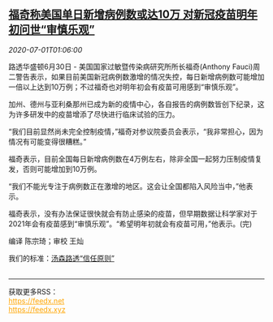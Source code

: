 <!--1593566594000-->
[福奇称美国单日新增病例数或达10万 对新冠疫苗明年初问世“审慎乐观”](https://cn.reuters.com/article/us-fauci-covid-infections-0701-idCNKBS2423ZV)
------

<div><i>2020-07-01T01:06:00</i></div><div class="StandardArticleBody_body"><p>路透华盛顿6月30日 - 美国国家过敏暨传染病研究所所长福奇(Anthony Fauci)周二警告表示，如果目前美国新冠病例数激增的情况失控，每日新增病例数可能增加一倍以上达到10万例；不过福奇也对明年初会有疫苗可用感到“审慎乐观”。 </p><p>加州、德州与亚利桑那州已成为新的疫情中心，各自报告的病例数皆创下纪录，这为许多研发中的疫苗增添了尽快进行临床试验的压力。 </p><p>“我们目前显然尚未完全控制疫情，”福奇对参议院委员会表示，“我非常担心，因为情况有可能变得很糟糕。” </p><p>福奇表示，目前全国每日新增病例数在4万例左右，除非全国一起努力压制疫情复发，否则可能增加到10万例。 </p><p>“我们不能光专注于病例数正在激增的地区。这会让全国都陷入风险当中，”他表示。 </p><p>福奇表示，没有办法保证很快就会有防止感染的疫苗，但早期数据让科学家对于2021年会有疫苗感到“审慎乐观”。“希望明年初就会有疫苗可用，”他表示。(完) </p><div class="Attribution_container"><div class="Attribution_attribution"><p class="Attribution_content">编译 陈宗琦；审校 王灿 </p></div></div><div class="StandardArticleBody_trustBadgeContainer"><span class="StandardArticleBody_trustBadgeTitle">我们的标准：</span><span class="trustBadgeUrl"><a href="https://www.thomsonreuters.cn/content/dam/openweb/documents/pdf/china/brochures/about-us-1.pdf">汤森路透“信任原则”</a></span></div></div><br><hr><div>获取更多RSS：<br><a href="https://feedx.net" style="color:orange" target="_blank">https://feedx.net</a> <br><a href="https://feedx.xyz" style="color:orange" target="_blank">https://feedx.xyz</a><br></div>
